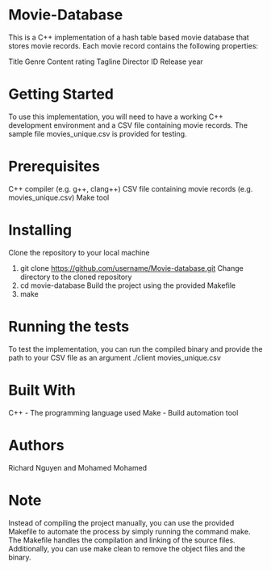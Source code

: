 # Movie-Database

This is a C++ implementation of a hash table based movie database that stores movie records. Each movie record contains the following properties:

Title
Genre
Content rating
Tagline
Director
ID
Release year
# Getting Started

To use this implementation, you will need to have a working C++ development environment and a CSV file containing movie records. The sample file movies_unique.csv is provided for testing.

# Prerequisites
C++ compiler (e.g. g++, clang++)
CSV file containing movie records (e.g. movies_unique.csv)
Make tool
# Installing
Clone the repository to your local machine
1. git clone https://github.com/username/Movie-database.git
Change directory to the cloned repository
2. cd movie-database
Build the project using the provided Makefile
3. make
# Running the tests
To test the implementation, you can run the compiled binary and provide the path to your CSV file as an argument
./client movies_unique.csv
# Built With

C++ - The programming language used
Make - Build automation tool
# Authors 
Richard Nguyen and Mohamed Mohamed

# Note

Instead of compiling the project manually, you can use the provided Makefile to automate the process by simply running the command make. The Makefile handles the compilation and linking of the source files. Additionally, you can use make clean to remove the object files and the binary.

